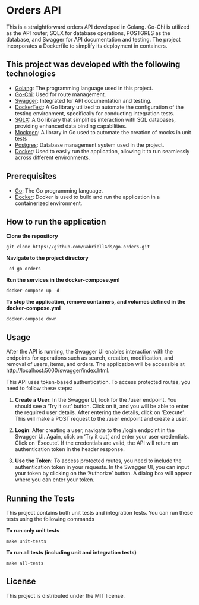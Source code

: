 # Orders API

This is a straightforward orders API developed in Golang. Go-Chi is utilized as the API router, SQLX for database operations, POSTGRES as the database, and Swagger for API documentation and testing. 
The project incorporates a Dockerfile to simplify its deployment in containers.


## This project was developed with the following technologies

- [Golang](https://go.dev/): The programming language used in this project.
- [Go-Chi](https://github.com/go-chi/chi): Used for route management.
- [Swagger](https://swagger.io/): Integrated for API documentation and testing.
- [DockerTest](https://github.com/ory/dockertest): A Go library utilized to automate the configuration of the testing environment, specifically for conducting integration tests.
- [SQLX](https://github.com/jmoiron/sqlx): A Go library that simplifies interaction with SQL databases, providing enhanced data binding capabilities.
- [Mockgen](https://github.com/uber-go/mock): A library in Go used to automate the creation of mocks in unit tests
- [Postgres](https://www.postgresql.org/): Database management system used in the project.
- [Docker](https://www.docker.com/products/docker-desktop/): Used to easily run the application, allowing it to run seamlessly across different environments.

## Prerequisites

- [Go](https://go.dev/): The Go programming language.
- [Docker](https://www.docker.com/products/docker-desktop/): Docker is used to build and run the application in a containerized environment.

## How to run the application
 **Clone the repository** 
  ```
  git clone https://github.com/GabriellGds/go-orders.git
```

**Navigate to the project directory**
```
 cd go-orders
```
 **Run the services in the docker-compose.yml**
  ```
  docker-compose up -d
  ```
 **To stop the application, remove containers, and volumes defined in the docker-compose.yml**
   ```
  docker-compose down
  ```

## Usage
After the API is running, the Swagger UI enables interaction with the endpoints for operations such as search, creation, modification,
and removal of users, items, and orders. The application will be accessible at http://localhost:5000/swagger/index.html.

This API uses token-based authentication. To access protected routes, you need to follow these steps:

1. **Create a User**: In the Swagger UI, look for the /user endpoint. You should see a ‘Try it out’ button.
Click on it, and you will be able to enter the required user details. After entering the details, click on ‘Execute’. 
This will make a POST request to the /user endpoint and create a user.

2. **Login**: After creating a user, navigate to the /login endpoint in the Swagger UI. Again, click on ‘Try it out’, 
and enter your user credentials. Click on ‘Execute’. If the credentials are valid, the API will return an authentication token in the header response.

3. **Use the Token**: To access protected routes, you need to include the authentication token in your requests. 
In the Swagger UI, you can input your token by clicking on the ‘Authorize’ button. A dialog box will appear where you can enter your token.

## Running the Tests

This project contains both unit tests and integration tests. You can run these tests using the following commands

**To run only unit tests**
```
make unit-tests
```

**To run all tests (including unit and integration tests)**
```
make all-tests
```

## License

This project is distributed under the MIT license.

   

